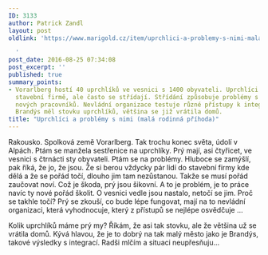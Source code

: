 ```yaml
---
ID: 3133
author: Patrick Zandl
layout: post
oldlink: 'https://www.marigold.cz/item/uprchlici-a-problemy-s-nimi-mala-rodinna-prihoda

  '
post_date: 2016-08-25 07:34:08
post_excerpt: ''
published: true
summary_points:
- Vorarlberg hostí 40 uprchlíků ve vesnici s 1400 obyvateli. Uprchlíci pracují ve
  stavební firmě, ale často se střídají. Střídání způsobuje problémy s neustálým zaučováním
  nových pracovníků. Nevládní organizace testuje různé přístupy k integraci uprchlíků.
  Brandýs měl stovku uprchlíků, většina se již vrátila domů.
title: "Uprchlíci a problémy s nimi (malá rodinná příhoda)"
---
```


Rakousko. Spolková země Vorarlberg. Tak trochu konec světa, údolí v Alpách. Ptám se manžela sestřenice na uprchlíky. Prý mají, asi čtyřicet, ve vesnici s čtrnácti sty obyvateli. Ptám se na problémy. Hluboce se zamýšlí, pak říká, že jo, že jsou. Že si berou vždycky pár lidí do stavební firmy kde dělá a že se pořád točí, dlouho jim tam nezůstanou. Takže se musí pořád zaučovat noví. Což je škoda, prý jsou šikovní. A to je problém, je to práce navíc ty nové pořád školit. O vesnici vedle jsou nastalo, netočí se jim. Proč se takhle točí? Prý se zkouší, co bude lépe fungovat, mají na to nevládní organizaci, která vyhodnocuje, který z přístupů se nejlépe osvědčuje ...

Kolik uprchlíků máme prý my? Říkám, že asi tak stovku, ale že většina už se vrátila domů. Kývá hlavou, že je to dobrý na tak malý město jako je Brandýs, takové výsledky s integrací. Radši mlčím a situaci neupřesňuju...
